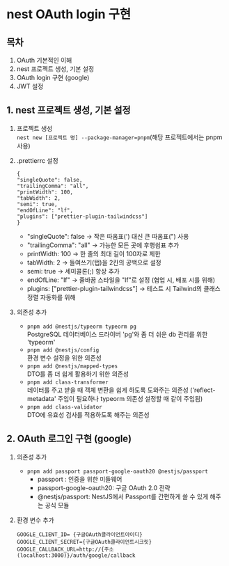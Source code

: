 # nest OAuth login 구현

## 목차
1. OAuth 기본적인 이해
2. nest 프로젝트 생성, 기본 설정
3. OAuth login 구현 (google)
4. JWT 설정

## 1. nest 프로젝트 생성, 기본 설정

1. 프로젝트 생성<br />
    ``nest new [프로젝트 명] --package-manager=pnpm``(해당 프로젝트에서는 pnpm 사용)

2. .prettierrc 설정<br />
    ``` 
    {
    "singleQuote": false, 
    "trailingComma": "all",
    "printWidth": 100,
    "tabWidth": 2,
    "semi": true,
    "endOfLine": "lf",
    "plugins": ["prettier-plugin-tailwindcss"]
    }
    ```
    - "singleQuote": false -> 작은 따옴표(') 대신 큰 따옴표(") 사용
    - "trailingComma": "all" -> 가능한 모든 곳에 후행쉼표 추가
    - printWidth: 100 -> 한 줄의 최대 길이 100자로 제한
    - tabWidth: 2 -> 들여쓰기(탭)을 2칸의 공백으로 설정
    - semi: true -> 세미콜론(;) 항상 추가
    - endOfLine: "lf" -> 줄바꿈 스타일을 "lf"로 설정 (협업 시, 배포 시를 위해)
    - plugins: ["prettier-plugin-tailwindcss"] -> 테스트 시 Tailwind의 클래스 정렬 자동화를 위해

3. 의존성 추가
    - ``pnpm add @nestjs/typeorm typeorm pg``<br/>
        PostgreSQL 데이터베이스 드라이버 'pg'와 좀 더 쉬운 db 관리를 위한 'typeorm'
    - ``pnpm add @nestjs/config``<br/>
        환경 변수 설정을 위한 의존성
    - ``pnpm add @nestjs/mapped-types``<br/>
        DTO를 좀 더 쉽게 활용하기 위한 의존성
    - ``pnpm add class-transformer``<br/>
        데이터를 주고 받을 때 객체 변환을 쉽게 하도록 도와주는 의존성 ('reflect-metadata' 주입이 필요하나 typeorm 의존성 설정할 때 같이 주입됨)
    - ``pnpm add class-validator``<br/>
        DTO에 유효성 검사를 적용하도록 해주는 의존성


## 2. OAuth 로그인 구현 (google)

1. 의존성 추가
    - ``pnpm add passport passport-google-oauth20 @nestjs/passport``<br/>
        * passport : 인증을 위한 미들웨어
        * passport-google-oauth20: 구글 OAuth 2.0 전략
        * @nestjs/passport: NestJS에서 Passport를 간편하게 쓸 수 있게 해주는 공식 모듈

2. 환경 변수 추가
    ```
    GOOGLE_CLIENT_ID= {구글OAuth클라이언트아이디}
    GOOGLE_CLIENT_SECRET={구글OAuth클라이언트시크릿}
    GOOGLE_CALLBACK_URL=http://{주소(localhost:3000)}/auth/google/callback

    ```